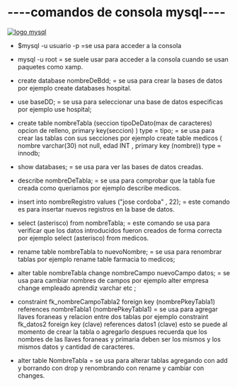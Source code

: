 #  ----comandos de consola mysql----
[![logo mysql](https://download.logo.wine/logo/MySQL/MySQL-Logo.wine.png "logo mysql")](https://download.logo.wine/logo/MySQL/MySQL-Logo.wine.png "logo mysql")

- $mysql -u usuario -p =se usa para acceder a la consola

- mysql -u root = se suele usar para acceder a la consola cuando se usan paquetes como xamp.

- create database nombreDeBdd; = se usa para crear la bases de datos por ejemplo create databases hospital.

- use baseDD; = se usa para seleccionar una base de datos especificas por ejemplo use hospital;

- create table nombreTabla (seccion tipoDeDato(max de caracteres) opcion de relleno, primary key(seccion) ) type = tipo; = se usa para crear las tablas con sus secciones por ejemplo create table medicos ( nombre varchar(30) not null, edad INT , primary key (nombre)) type = innodb;

- show databases; = se usa para ver las bases de datos creadas.

- describe nombreDeTabla; = se usa para comprobar que la tabla fue creada como queriamos por ejemplo describe medicos.

- insert into nombreRegistro values ("jose cordoba" , 22); = este comando es para insertar nuevos registros en la base de datos.

- select (asterisco) from nombreTabla; = este comando se usa para verificar que los datos introducidos fueron creados de forma correcta por ejemplo select (asterisco) from medicos.
-  rename table nombreTabla to nuevoNombre; = se usa para renombrar tablas por ejemplo rename table farmacia to medicos;

- alter table nombreTabla change nombreCampo nuevoCampo datos; = se usa para cambiar nombres de campos por ejemplo alter empresa change empleado aprendiz varchar etc ;

- constraint fk_nombreCampoTabla2 foreign key (nombrePkeyTabla1) references nombreTabla1 (nombrePkeyTabla1) = se usa para agregar llaves foraneas y relacion entre dos tablas por ejemplo constraint fk_datos2 foreign key (clave) references datos1 (clave) esto se puede al momento de crear la tabla o agregarlo despues recuerda que los nombres de las llaves foraneas y primaria deben ser los mismos y los mismos datos y cantidad de caracteres. 

- alter table NombreTabla = se usa para alterar tablas agregando con add y borrando con drop y renombrando con rename y cambiar con changes.


